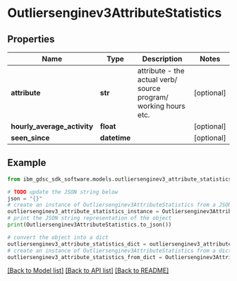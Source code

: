 # Outliersenginev3AttributeStatistics


## Properties

Name | Type | Description | Notes
------------ | ------------- | ------------- | -------------
**attribute** | **str** | attribute - the actual verb/ source program/ working hours etc. | [optional] 
**hourly_average_activity** | **float** |  | [optional] 
**seen_since** | **datetime** |  | [optional] 

## Example

```python
from ibm_gdsc_sdk_software.models.outliersenginev3_attribute_statistics import Outliersenginev3AttributeStatistics

# TODO update the JSON string below
json = "{}"
# create an instance of Outliersenginev3AttributeStatistics from a JSON string
outliersenginev3_attribute_statistics_instance = Outliersenginev3AttributeStatistics.from_json(json)
# print the JSON string representation of the object
print(Outliersenginev3AttributeStatistics.to_json())

# convert the object into a dict
outliersenginev3_attribute_statistics_dict = outliersenginev3_attribute_statistics_instance.to_dict()
# create an instance of Outliersenginev3AttributeStatistics from a dict
outliersenginev3_attribute_statistics_from_dict = Outliersenginev3AttributeStatistics.from_dict(outliersenginev3_attribute_statistics_dict)
```
[[Back to Model list]](../README.md#documentation-for-models) [[Back to API list]](../README.md#documentation-for-api-endpoints) [[Back to README]](../README.md)


